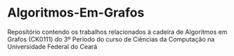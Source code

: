 # Algoritmos-Em-Grafos
Repositório contendo os trabalhos relacionados à cadeira de Algoritmos em Grafos (CK0111) do 3º Período do curso de Ciências da Computação na Universidade Federal do Ceará
